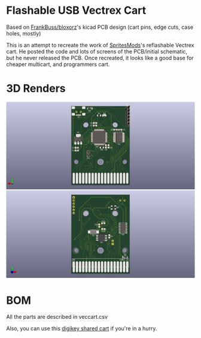 Flashable USB Vectrex Cart
==========================

Based on [FrankBuss/bloxorz](https://github.com/FrankBuss/bloxorz)'s kicad PCB design (cart pins, edge cuts, case holes, mostly)

This is an attempt to recreate the work of [SpritesMods](http://spritesmods.com/?art=veccart&page=1)'s reflashable Vectrex cart. He posted the code and lots of screens of the PCB/initial schematic, but he never released the PCB. Once recreated, it looks like a good base for cheaper multicart, and programmers cart.

3D Renders
==========
![Front Render](renders/veccart-3d-front.png)
![Back Render](renders/veccart-3d-back.png)

BOM
===

All the parts are described in veccart.csv

Also, you can use this [digikey shared cart](https://www.digikey.com/short/phj9qt) if you're in a hurry.
